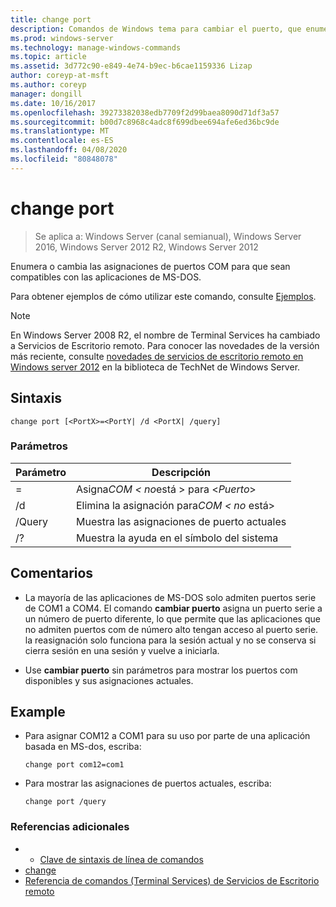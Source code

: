 ```yaml
---
title: change port
description: Comandos de Windows tema para cambiar el puerto, que enumera o cambia las asignaciones de puertos COM para que sean compatibles con las aplicaciones de MS-DOS.
ms.prod: windows-server
ms.technology: manage-windows-commands
ms.topic: article
ms.assetid: 3d772c90-e849-4e74-b9ec-b6cae1159336 Lizap
author: coreyp-at-msft
ms.author: coreyp
manager: dongill
ms.date: 10/16/2017
ms.openlocfilehash: 39273382038edb7709f2d99baea8090d71df3a57
ms.sourcegitcommit: b00d7c8968c4adc8f699dbee694afe6ed36bc9de
ms.translationtype: MT
ms.contentlocale: es-ES
ms.lasthandoff: 04/08/2020
ms.locfileid: "80848078"
---
```

# <a name="change-port"></a>change port

> Se aplica a: Windows Server (canal semianual), Windows Server 2016, Windows Server 2012 R2, Windows Server 2012

Enumera o cambia las asignaciones de puertos COM para que sean compatibles con las aplicaciones de MS-DOS.

Para obtener ejemplos de cómo utilizar este comando, consulte [Ejemplos](#BKMK_examples).

> [!NOTE]
> En Windows Server 2008 R2, el nombre de Terminal Services ha cambiado a Servicios de Escritorio remoto. Para conocer las novedades de la versión más reciente, consulte [novedades de servicios de escritorio remoto en Windows server 2012](https://technet.microsoft.com/library/hh831527) en la biblioteca de TechNet de Windows Server.

## <a name="syntax"></a>Sintaxis

```
change port [<PortX>=<PortY| /d <PortX| /query]
```

### <a name="parameters"></a>Parámetros


|    Parámetro    |              Descripción               |
|-----------------|----------------------------------------|
| <PortX>=<PortY> | Asigna*COM < no*está > para <*Puerto*> |
|   /d <PortX>    | Elimina la asignación para*COM < no* está> |
|     /Query      | Muestra las asignaciones de puerto actuales |
|       /?        | Muestra la ayuda en el símbolo del sistema |

## <a name="remarks"></a>Comentarios

- La mayoría de las aplicaciones de MS-DOS solo admiten puertos serie de COM1 a COM4. El comando **cambiar puerto** asigna un puerto serie a un número de puerto diferente, lo que permite que las aplicaciones que no admiten puertos com de número alto tengan acceso al puerto serie. la reasignación solo funciona para la sesión actual y no se conserva si cierra sesión en una sesión y vuelve a iniciarla.

- Use **cambiar puerto** sin parámetros para mostrar los puertos com disponibles y sus asignaciones actuales.

## <a name="examples"></a><a name=BKMK_examples></a>Example

- Para asignar COM12 a COM1 para su uso por parte de una aplicación basada en MS-dos, escriba:
  ```
  change port com12=com1
  ```
- Para mostrar las asignaciones de puertos actuales, escriba:
  ```
  change port /query
  ```

### <a name="additional-references"></a>Referencias adicionales
- - [Clave de sintaxis de línea de comandos](command-line-syntax-key.md)
- [change](change.md)
- [Referencia de comandos (Terminal Services) de Servicios de Escritorio remoto](remote-desktop-services-terminal-services-command-reference.md)
